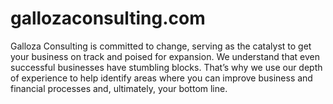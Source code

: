 # gallozaconsulting.com
Galloza Consulting is committed to change, serving as the catalyst to get your business on track and poised for expansion.  We understand that even successful businesses have stumbling blocks.  That’s why we use our depth of experience to help identify areas where you can improve business and financial processes and, ultimately, your bottom line.
